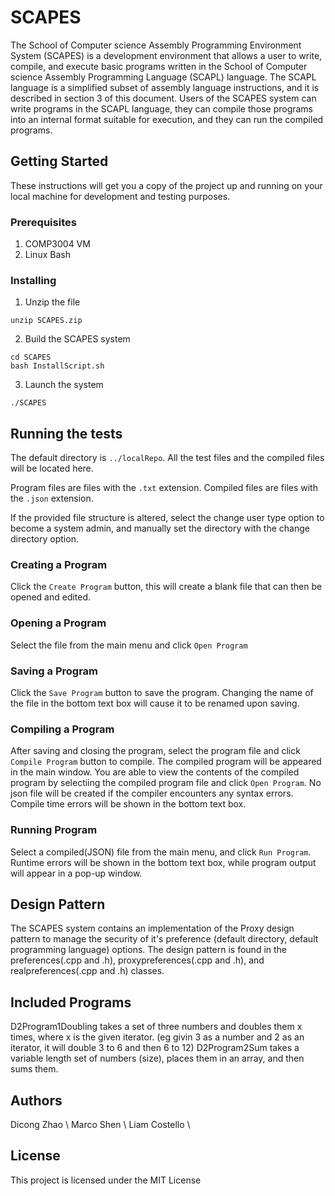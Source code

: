 # SCAPES

The School of Computer science Assembly Programming Environment System (SCAPES) is a development
environment that allows a user to write, compile, and execute basic programs written in the School of
Computer science Assembly Programming Language (SCAPL) language. The SCAPL language is a simplified
subset of assembly language instructions, and it is described in section 3 of this document. Users of the
SCAPES system can write programs in the SCAPL language, they can compile those programs into an internal
format suitable for execution, and they can run the compiled programs.


## Getting Started

These instructions will get you a copy of the project up and running on your local machine for development and testing purposes.

### Prerequisites

1. COMP3004 VM
2. Linux Bash


### Installing

1. Unzip the file
```shell
unzip SCAPES.zip
```
2. Build the SCAPES system
```shell
cd SCAPES
bash InstallScript.sh
```

3. Launch the system
```shell
./SCAPES
```

## Running the tests

The default directory is `../localRepo`. All the test files and the compiled files will be located here.

Program files are files with the `.txt` extension.
Compiled files are files with the `.json` extension.

If the provided file structure is altered, select the change user type option to become a system admin, and manually set the directory with the change directory option.

### Creating a Program
Click the `Create Program` button, this will create a blank file that can then be opened and edited.

### Opening a Program
Select the file from the main menu and click `Open Program`

### Saving a Program
Click the `Save Program` button to save the program. Changing the name of the file in the bottom text box will cause it to be renamed upon saving.

### Compiling a Program
After saving and closing the program, select the program file and click `Compile Program` button to compile.
The compiled program will be appeared in the main window. You are able to view the contents of the compiled program by selectiing the compiled program file and click `Open Program`.
No json file will be created if the compiler encounters any syntax errors. Compile time errors will be shown in the bottom text box.

### Running Program
Select a compiled(JSON) file from the main menu, and click `Run Program`. Runtime errors will be shown in the bottom text box, while program output will appear in a pop-up window.

## Design Pattern
The SCAPES system contains an implementation of the Proxy design pattern to manage the security of it's preference (default directory, default programming language) options. The design pattern is found in the preferences(.cpp and .h), proxypreferences(.cpp and .h), and realpreferences(.cpp and .h) classes.

## Included Programs
D2Program1Doubling takes a set of three numbers and doubles them x times, where x is the given iterator. (eg givin 3 as a number and 2 as an iterator, it will double 3 to 6 and then 6 to 12)
D2Program2Sum takes a variable length set of numbers (size), places them in an array, and then sums them.

## Authors

Dicong Zhao \\
Marco Shen \\
Liam Costello \\

## License

This project is licensed under the MIT License
